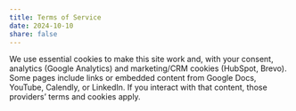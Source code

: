```yaml
---
title: Terms of Service
date: 2024-10-10
share: false
---
```


We use essential cookies to make this site work and, with your consent, analytics (Google Analytics) and marketing/CRM cookies (HubSpot, Brevo). Some pages include links or embedded content from Google Docs, YouTube, Calendly, or LinkedIn. If you interact with that content, those providers’ terms and cookies apply.

